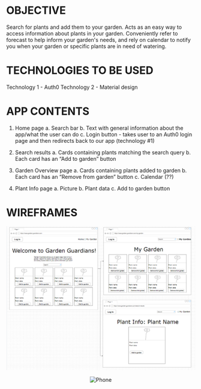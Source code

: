 # OBJECTIVE
Search for plants and add them to your garden. Acts as an easy way to access information about plants in your garden. Conveniently refer to forecast to help inform your garden's needs, and rely on calendar to notify you when your garden or specific plants are in need of watering.

# TECHNOLOGIES TO BE USED
Technology 1 - Auth0
Technology 2 - Material design


# APP CONTENTS

1. Home page
    a. Search bar
    b. Text with general information about the app/what the user can do
    c. Login button - takes user to an Auth0 login page and then redirects back to our app (technology #1)

2. Search results
    a. Cards containing plants matching the search query
    b. Each card has an “Add to garden” button

3. Garden Overview page
    a. Cards containing plants added to garden
    b. Each card has an “Remove from garden” button
    c. Calendar (??)

4. Plant Info page
    a. Picture
    b. Plant data
    c. Add to garden button


# WIREFRAMES
![Image of Wireframes](.\img\Wireframes-complete-navigation.png)
<!-- ![Image of Yaktocat](https://octodex.github.com/images/yaktocat.png) -->


<p align="center"><img src=""
     alt="Phone"
     width = 150px /></p>
